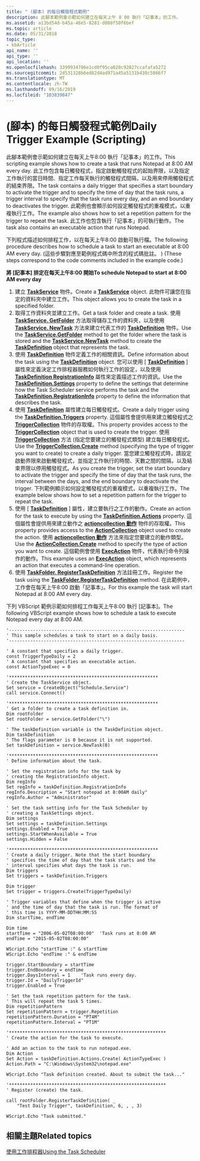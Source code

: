 ```yaml
---
title: " (腳本) 的每日觸發程式範例"
description: 此腳本範例會示範如何建立在每天上午 8 00 執行「記事本」的工作。
ms.assetid: a13bd54d-b45a-46e5-8281-d080f50f6bef
ms.topic: article
ms.date: 05/31/2018
topic_type:
- kbArticle
api_name: ''
api_type: ''
api_location: ''
ms.openlocfilehash: 3399934786e1cd0f95ca020c92027ccafafa5272
ms.sourcegitcommit: 2d531328b6ed82d4ad971a45a5131b430c5866f7
ms.translationtype: MT
ms.contentlocale: zh-TW
ms.lasthandoff: 09/16/2019
ms.locfileid: "103839847"
---
```

# <a name="daily-trigger-example-scripting"></a><span data-ttu-id="6ea2c-103"> (腳本) 的每日觸發程式範例</span><span class="sxs-lookup"><span data-stu-id="6ea2c-103">Daily Trigger Example (Scripting)</span></span>

<span data-ttu-id="6ea2c-104">此腳本範例會示範如何建立在每天上午8:00 執行「記事本」的工作。</span><span class="sxs-lookup"><span data-stu-id="6ea2c-104">This scripting example shows how to create a task that runs Notepad at 8:00 AM every day.</span></span> <span data-ttu-id="6ea2c-105">此工作包含每日觸發程式，指定啟動觸發程式的起始界限，以及指定工作執行的當日時間、指定工作每天執行的觸發程式間隔，以及用來停用觸發程式的結束界限。</span><span class="sxs-lookup"><span data-stu-id="6ea2c-105">The task contains a daily trigger that specifies a start boundary to activate the trigger and to specify the time of day that the task runs, a trigger interval to specify that the task runs every day, and an end boundary to deactivates the trigger.</span></span> <span data-ttu-id="6ea2c-106">此範例也會顯示如何設定觸發程式的重複模式，以重複執行工作。</span><span class="sxs-lookup"><span data-stu-id="6ea2c-106">The example also shows how to set a repetition pattern for the trigger to repeat the task.</span></span> <span data-ttu-id="6ea2c-107">此工作也包含執行「記事本」的可執行動作。</span><span class="sxs-lookup"><span data-stu-id="6ea2c-107">The task also contains an executable action that runs Notepad.</span></span>

<span data-ttu-id="6ea2c-108">下列程式描述如何排程工作，以在每天上午8:00 啟動可執行檔。</span><span class="sxs-lookup"><span data-stu-id="6ea2c-108">The following procedure describes how to schedule a task to start an executable at 8:00 AM every day.</span></span> <span data-ttu-id="6ea2c-109"> (這些步驟對應至範例程式碼中所含的程式碼批註。 ) </span><span class="sxs-lookup"><span data-stu-id="6ea2c-109">(These steps correspond to the code comments included in the example code.)</span></span>

<span data-ttu-id="6ea2c-110">**將 [記事本] 排定在每天上午8:00 開始**</span><span class="sxs-lookup"><span data-stu-id="6ea2c-110">**To schedule Notepad to start at 8:00 AM every day**</span></span>

1.  <span data-ttu-id="6ea2c-111">建立 [**TaskService**](taskservice.md) 物件。</span><span class="sxs-lookup"><span data-stu-id="6ea2c-111">Create a [**TaskService**](taskservice.md) object.</span></span> <span data-ttu-id="6ea2c-112">此物件可讓您在指定的資料夾中建立工作。</span><span class="sxs-lookup"><span data-stu-id="6ea2c-112">This object allows you to create the task in a specified folder.</span></span>
2.  <span data-ttu-id="6ea2c-113">取得工作資料夾並建立工作。</span><span class="sxs-lookup"><span data-stu-id="6ea2c-113">Get a task folder and create a task.</span></span> <span data-ttu-id="6ea2c-114">使用 [**TaskService. GetFolder**](taskservice-getfolder.md) 方法取得儲存工作的資料夾，以及使用 [**TaskService. NewTask**](taskservice-newtask.md) 方法來建立代表工作的 [**TaskDefinition**](taskdefinition.md) 物件。</span><span class="sxs-lookup"><span data-stu-id="6ea2c-114">Use the [**TaskService.GetFolder**](taskservice-getfolder.md) method to get the folder where the task is stored and the [**TaskService.NewTask**](taskservice-newtask.md) method to create the [**TaskDefinition**](taskdefinition.md) object that represents the task.</span></span>
3.  <span data-ttu-id="6ea2c-115">使用 [**TaskDefinition**](taskdefinition.md) 物件定義工作的相關資訊。</span><span class="sxs-lookup"><span data-stu-id="6ea2c-115">Define information about the task using the [**TaskDefinition**](taskdefinition.md) object.</span></span> <span data-ttu-id="6ea2c-116">您可以使用 [ [**TaskDefinition**](taskdefinition-settings.md) ] 屬性來定義決定工作排程器服務如何執行工作的設定，以及使用 [**TaskDefinition RegistrationInfo**](taskdefinition-registrationinfo.md) 屬性來定義描述工作的資訊。</span><span class="sxs-lookup"><span data-stu-id="6ea2c-116">Use the [**TaskDefinition.Settings**](taskdefinition-settings.md) property to define the settings that determine how the Task Scheduler service performs the task and the [**TaskDefinition.RegistrationInfo**](taskdefinition-registrationinfo.md) property to define the information that describes the task.</span></span>
4.  <span data-ttu-id="6ea2c-117">使用 [**TaskDefinition**](taskdefinition-triggers.md) 屬性建立每日觸發程式。</span><span class="sxs-lookup"><span data-stu-id="6ea2c-117">Create a daily trigger using the [**TaskDefinition.Triggers**](taskdefinition-triggers.md) property.</span></span> <span data-ttu-id="6ea2c-118">這個屬性會提供用來建立觸發程式之 [**TriggerCollection**](triggercollection.md) 物件的存取權。</span><span class="sxs-lookup"><span data-stu-id="6ea2c-118">This property provides access to the [**TriggerCollection**](triggercollection.md) object that is used to create the trigger.</span></span> <span data-ttu-id="6ea2c-119">使用 [**TriggerCollection**](triggercollection-create.md) 方法 (指定您要建立的觸發程式類型) 建立每日觸發程式。</span><span class="sxs-lookup"><span data-stu-id="6ea2c-119">Use the [**TriggerCollection.Create**](triggercollection-create.md) method (specifying the type of trigger you want to create) to create a daily trigger.</span></span> <span data-ttu-id="6ea2c-120">當您建立觸發程式時，請設定啟動界限來啟動觸發程式，並指定工作執行的時間、天數之間的間隔，以及結束界限以停用觸發程式。</span><span class="sxs-lookup"><span data-stu-id="6ea2c-120">As you create the trigger, set the start boundary to activate the trigger and specify the time of day that the task runs, the interval between the days, and the end boundary to deactivate the trigger.</span></span> <span data-ttu-id="6ea2c-121">下列範例顯示如何設定觸發程式的重複模式，以重複執行工作。</span><span class="sxs-lookup"><span data-stu-id="6ea2c-121">The example below shows how to set a repetition pattern for the trigger to repeat the task.</span></span>
5.  <span data-ttu-id="6ea2c-122">使用 [ [**TaskDefinition**](taskdefinition-actions.md) ] 屬性，建立要執行之工作的動作。</span><span class="sxs-lookup"><span data-stu-id="6ea2c-122">Create an action for the task to execute by using the [**TaskDefinition.Actions**](taskdefinition-actions.md) property.</span></span> <span data-ttu-id="6ea2c-123">這個屬性會提供用來建立動作之 [**actioncollection 動作**](actioncollection.md) 物件的存取權。</span><span class="sxs-lookup"><span data-stu-id="6ea2c-123">This property provides access to the [**ActionCollection**](actioncollection.md) object used to create the action.</span></span> <span data-ttu-id="6ea2c-124">使用 [**actioncollection 動作**](actioncollection-create.md) 方法來指定您要建立的動作類型。</span><span class="sxs-lookup"><span data-stu-id="6ea2c-124">Use the [**ActionCollection.Create**](actioncollection-create.md) method to specify the type of action you want to create.</span></span> <span data-ttu-id="6ea2c-125">這個範例會使用 [**ExecAction**](execaction.md) 物件，代表執行命令列操作的動作。</span><span class="sxs-lookup"><span data-stu-id="6ea2c-125">This example uses an [**ExecAction**](execaction.md) object, which represents an action that executes a command-line operation.</span></span>
6.  <span data-ttu-id="6ea2c-126">使用 [**TaskFolder. RegisterTaskDefinition**](taskfolder-registertaskdefinition.md) 方法註冊工作。</span><span class="sxs-lookup"><span data-stu-id="6ea2c-126">Register the task using the [**TaskFolder.RegisterTaskDefinition**](taskfolder-registertaskdefinition.md) method.</span></span> <span data-ttu-id="6ea2c-127">在此範例中，工作會在每天上午8:00 啟動「記事本」。</span><span class="sxs-lookup"><span data-stu-id="6ea2c-127">For this example the task will start Notepad at 8:00 AM every day.</span></span>

<span data-ttu-id="6ea2c-128">下列 VBScript 範例示範如何排程工作每天上午8:00 執行 [記事本]。</span><span class="sxs-lookup"><span data-stu-id="6ea2c-128">The following VBScript example shows how to schedule a task to execute Notepad every day at 8:00 AM.</span></span>


```VB
'------------------------------------------------------------------
' This sample schedules a task to start on a daily basis.
'------------------------------------------------------------------

' A constant that specifies a daily trigger.
const TriggerTypeDaily = 2
' A constant that specifies an executable action.
const ActionTypeExec = 0

'********************************************************
' Create the TaskService object.
Set service = CreateObject("Schedule.Service")
call service.Connect()

'********************************************************
' Get a folder to create a task definition in. 
Dim rootFolder
Set rootFolder = service.GetFolder("\")

' The taskDefinition variable is the TaskDefinition object.
Dim taskDefinition
' The flags parameter is 0 because it is not supported.
Set taskDefinition = service.NewTask(0) 

'********************************************************
' Define information about the task.

' Set the registration info for the task by 
' creating the RegistrationInfo object.
Dim regInfo
Set regInfo = taskDefinition.RegistrationInfo
regInfo.Description = "Start notepad at 8:00AM daily"
regInfo.Author = "Administrator"

' Set the task setting info for the Task Scheduler by
' creating a TaskSettings object.
Dim settings
Set settings = taskDefinition.Settings
settings.Enabled = True
settings.StartWhenAvailable = True
settings.Hidden = False

'********************************************************
' Create a daily trigger. Note that the start boundary 
' specifies the time of day that the task starts and the 
' interval specifies what days the task is run.
Dim triggers
Set triggers = taskDefinition.Triggers

Dim trigger
Set trigger = triggers.Create(TriggerTypeDaily)

' Trigger variables that define when the trigger is active 
' and the time of day that the task is run. The format of 
' this time is YYYY-MM-DDTHH:MM:SS
Dim startTime, endTime

Dim time
startTime = "2006-05-02T08:00:00"  'Task runs at 8:00 AM
endTime = "2015-05-02T08:00:00"

WScript.Echo "startTime :" & startTime
WScript.Echo "endTime :" & endTime

trigger.StartBoundary = startTime
trigger.EndBoundary = endTime
trigger.DaysInterval = 1    'Task runs every day.
trigger.Id = "DailyTriggerId"
trigger.Enabled = True

' Set the task repetition pattern for the task.
' This will repeat the task 5 times.
Dim repetitionPattern
Set repetitionPattern = trigger.Repetition
repetitionPattern.Duration = "PT4M"
repetitionPattern.Interval = "PT1M"

'***********************************************************
' Create the action for the task to execute.

' Add an action to the task to run notepad.exe.
Dim Action
Set Action = taskDefinition.Actions.Create( ActionTypeExec )
Action.Path = "C:\Windows\System32\notepad.exe"

WScript.Echo "Task definition created. About to submit the task..."

'***********************************************************
' Register (create) the task.

call rootFolder.RegisterTaskDefinition( _
    "Test Daily Trigger", taskDefinition, 6, , , 3)

WScript.Echo "Task submitted."

```



## <a name="related-topics"></a><span data-ttu-id="6ea2c-129">相關主題</span><span class="sxs-lookup"><span data-stu-id="6ea2c-129">Related topics</span></span>

<dl> <dt>

[<span data-ttu-id="6ea2c-130">使用工作排程器</span><span class="sxs-lookup"><span data-stu-id="6ea2c-130">Using the Task Scheduler</span></span>](using-the-task-scheduler.md)
</dt> </dl>

 

 




